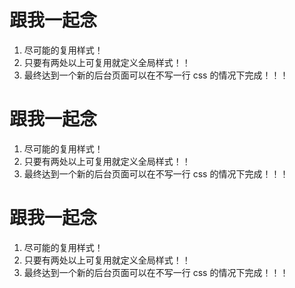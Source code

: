 # 跟我一起念

1. 尽可能的复用样式！
2. 只要有两处以上可复用就定义全局样式！！
3. 最终达到一个新的后台页面可以在不写一行 css 的情况下完成！！！

# 跟我一起念

1. 尽可能的复用样式！
2. 只要有两处以上可复用就定义全局样式！！
3. 最终达到一个新的后台页面可以在不写一行 css 的情况下完成！！！

# 跟我一起念

1. 尽可能的复用样式！
2. 只要有两处以上可复用就定义全局样式！！
3. 最终达到一个新的后台页面可以在不写一行 css 的情况下完成！！！
